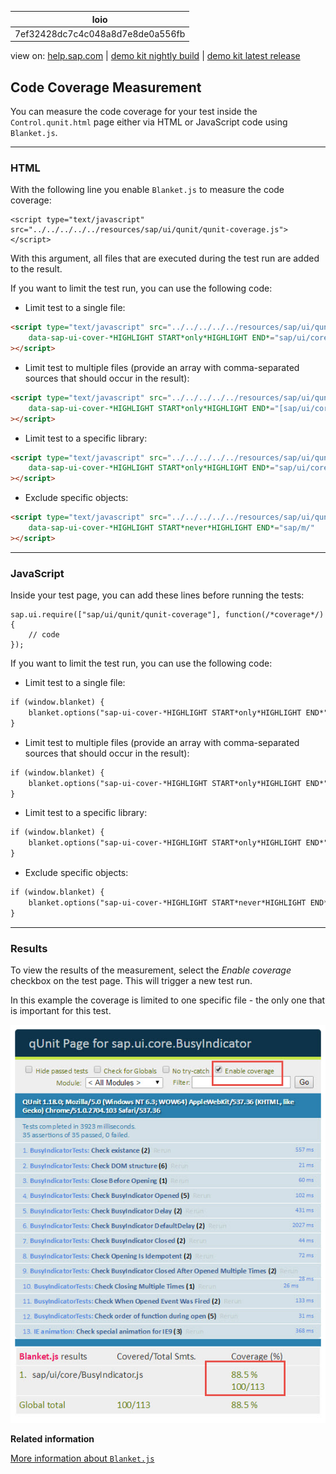 | loio |
| -----|
| 7ef32428dc7c4c048a8d7e8de0a556fb |

<div id="loio">

view on: [help.sap.com](https://help.sap.com/viewer/DRAFT/3237636b137e43519a20ad5513c49ccb/latest/en-US/7ef32428dc7c4c048a8d7e8de0a556fb.html) | [demo kit nightly build](https://openui5nightly.hana.ondemand.com/#/topic/7ef32428dc7c4c048a8d7e8de0a556fb) | [demo kit latest release](https://openui5.hana.ondemand.com/#/topic/7ef32428dc7c4c048a8d7e8de0a556fb)</div>
<!-- loio7ef32428dc7c4c048a8d7e8de0a556fb -->

## Code Coverage Measurement

You can measure the code coverage for your test inside the `Control.qunit.html` page either via HTML or JavaScript code using `Blanket.js`.

***

### HTML

With the following line you enable `Blanket.js` to measure the code coverage:

```lang-html
<script type="text/javascript" src="../../../../../resources/sap/ui/qunit/qunit-coverage.js"></script>
```

With this argument, all files that are executed during the test run are added to the result.

If you want to limit the test run, you can use the following code:

-   Limit test to a single file:

``` html
<script type="text/javascript" src="../../../../../resources/sap/ui/qunit/qunit-coverage.js"
	data-sap-ui-cover-*HIGHLIGHT START*only*HIGHLIGHT END*="sap/ui/core/Popup.js"
></script>
```

-   Limit test to multiple files \(provide an array with comma-separated sources that should occur in the result\):

``` html
<script type="text/javascript" src="../../../../../resources/sap/ui/qunit/qunit-coverage.js"
	data-sap-ui-cover-*HIGHLIGHT START*only*HIGHLIGHT END*="[sap/ui/core/Popup.js, sap/ui/core/EventProvider]"
></script>
```

-   Limit test to a specific library:

``` html
<script type="text/javascript" src="../../../../../resources/sap/ui/qunit/qunit-coverage.js"
	data-sap-ui-cover-*HIGHLIGHT START*only*HIGHLIGHT END*="sap/ui/core/"
></script>
```

-   Exclude specific objects:

``` html
<script type="text/javascript" src="../../../../../resources/sap/ui/qunit/qunit-coverage.js"
	data-sap-ui-cover-*HIGHLIGHT START*never*HIGHLIGHT END*="sap/m/"
></script>
```


***

### JavaScript

Inside your test page, you can add these lines before running the tests:

```lang-js
sap.ui.require(["sap/ui/qunit/qunit-coverage"], function(/*coverage*/){
    // code
});
```

If you want to limit the test run, you can use the following code:

-   Limit test to a single file:

``` html
if (window.blanket) {
	blanket.options("sap-ui-cover-*HIGHLIGHT START*only*HIGHLIGHT END*", "sap/ui/core/Popup.js");
}
```

-   Limit test to multiple files \(provide an array with comma-separated sources that should occur in the result\):

``` html
if (window.blanket) {
	blanket.options("sap-ui-cover-*HIGHLIGHT START*only*HIGHLIGHT END*", "[sap/ui/core/Popup.js, sap/ui/core/EventProvide]");
}
```

-   Limit test to a specific library:

``` html
if (window.blanket) {
	blanket.options("sap-ui-cover-*HIGHLIGHT START*only*HIGHLIGHT END*", "sap/ui/core/");
}
```

-   Exclude specific objects:

``` html
if (window.blanket) {
	blanket.options("sap-ui-cover-*HIGHLIGHT START*never*HIGHLIGHT END*", "sap/ui/example/thirdparty/");
}
```


***

### Results

To view the results of the measurement, select the *Enable coverage* checkbox on the test page. This will trigger a new test run.

In this example the coverage is limited to one specific file - the only one that is important for this test.

 ![](loio358de53ac5684012b55fb043e1f6e999_LowRes.jpg) 

**Related information**  


[More information about `Blanket.js`]()

